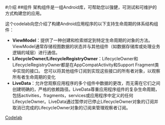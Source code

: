 #介绍
##组件
架构组件是一组Android库，可帮助您以强健，可测试和可维护的方式构建您的应用。

这个codelab向您介绍了构建Android应用程序的以下支持生命周期的体系结构组件：

- **ViewModel**：提供了一种创建和检索绑定到特定生命周期的对象的方法。 ViewModel通常存储视图数据的状态并与其他组件（如数据存储库或处理业务逻辑的域层）进行通信。
- **LifecycleOwner/LifecycleRegistryOwner**：LifecycleOwner和LifecycleRegistryOwner都是在AppCompatActivity和Support Fragment类中实现的接口。 您可以将其他组件订阅到实现这些接口的所有者对象，以观察所有者生命周期的变化
- **LiveData**：允许您观察应用程序的多个组件中数据的更改，而无需在它们之间创建明确的，严格的依赖路径。LiveData尊重应用程序组件的复杂生命周期，包括activities，fragments，services或应用程序中定义的任何LifecycleOwner。LiveData通过暂停对已停止LifecycleOwner对象的订阅并取消已完成的LifecycleOwner对象的订阅来管理观察者订阅。

<a href = "https://codelabs.developers.google.com/codelabs/android-lifecycles/#3">Codelab</a>